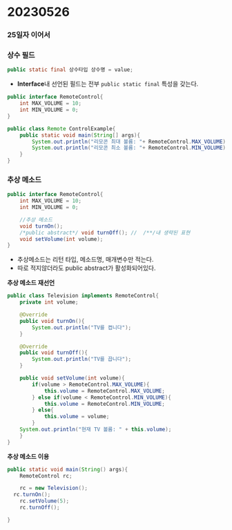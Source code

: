 # 20230526

### 25일자 이어서

### 상수 필드

```java
public static final 상수타입 상수명 = value;
```

- **Interface**내 선언된 필드는 전부 `public static final` 특성을 갖는다.

```java
public interface RemoteControl{
	int MAX_VOLUME = 10;
	int MIN_VOLUME = 0;
}

public class Remote ControlExample{
	public static void main(String[] args){
		System.out.println("리모콘 최대 볼륨: "+ RemoteControl.MAX_VOLUME);
		System.out.println("리모콘 최소 볼륨: "+ RemoteControl.MIN_VOLUME);
	}
}
```

### 추상 메소드

```java
public interface RemoteControl{
	int MAX_VOLUME = 10;
	int MIN_VOLUME = 0;

	//추상 메소드
	void turnOn();
	/*public abstract*/ void turnOff(); //  /**/내 생략된 표현
	void setVolume(int volume);
}
```

- 추상메소드는 리턴 타입, 메소드명, 매개변수만 적는다.
- 따로 적지않더라도 public abstract가 활성화되어있다.

**추상 메소드 재선언**

```java
public class Television implements RemoteControl{
	private int volume;

	@Override
	public void turnOn(){
		System.out.println("TV를 켭니다");
	}

	@Override
	public void turnOff(){
		System.out.println("TV를 끕니다");
	}

	public void setVolume(int volume){
		if(volume > RemoteControl.MAX_VOLUME){
			this.volume = RemoteControl.MAX_VOLUME;
		} else if(volume < RemoteControl.MIN_VOLUME){
			this.volume = RemoteControl.MIN_VOLUME;
		} else{
			this.volume = volume;
		}
	System.out.println("현재 TV 볼륨: " + this.volume);
	}
}
```

**추상 메소드 이용**

```java
public static void main(String() args){
	RemoteControl rc;

	rc = new Television();
  rc.turnOn();
	rc.setVolume(5);
	rc.turnOff();

}
```
